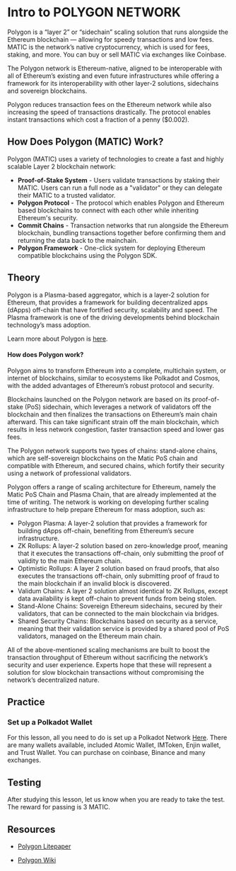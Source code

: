 # Intro to POLYGON NETWORK

Polygon is a “layer 2” or “sidechain” scaling solution that runs alongside the Ethereum blockchain — allowing for speedy transactions and low fees. MATIC is the network’s native cryptocurrency, which is used for fees, staking, and more. You can buy or sell MATIC via exchanges like Coinbase.

The Polygon network is Ethereum-native, aligned to be interoperable with all of Ethereum’s existing and even future infrastructures while offering a framework for its interoperability with other layer-2 solutions, sidechains and sovereign blockchains.

Polygon reduces transaction fees on the Ethereum network while also increasing the speed of transactions drastically. The protocol enables instant transactions which cost a fraction of a penny ($0.002).

## How Does Polygon (MATIC) Work?

Polygon (MATIC) uses a variety of technologies to create a fast and highly scalable Layer 2 blockchain network:

* **Proof-of-Stake System** - Users validate transactions by staking their MATIC. Users can run a full node as a "validator" or they can delegate their MATIC to a trusted validator.
* **Polygon Protocol** - The protocol which enables Polygon and Ethereum based blockchains to connect with each other while inheriting Ethereum's security.
* **Commit Chains** - Transaction networks that run alongside the Ethereum blockchain, bundling transactions together before confirming them and returning the data back to the mainchain.
* **Polygon Framework** - One-click system for deploying Ethereum compatible blockchains using the Polygon SDK.

## Theory

Polygon is a Plasma-based aggregator, which is a layer-2 solution for Ethereum, that provides a framework for building decentralized apps (dApps) off-chain that have fortified security, scalability and speed.
The Plasma framework is one of the driving developments behind blockchain technology’s mass adoption.

Learn more about Polygon is [here](https://polygon.technology/).




#### How does Polygon work?

Polygon aims to transform Ethereum into a complete, multichain system, or internet of blockchains, similar to ecosystems like Polkadot and Cosmos, with the added advantages of Ethereum’s robust protocol and security. 

Blockchains launched on the Polygon network are based on its proof-of-stake (PoS) sidechain, which leverages a network of validators off the blockchain and then finalizes the transactions on Ethereum’s main chain afterward. This can take significant strain off the main blockchain, which results in less network congestion, faster transaction speed and lower gas fees.

The Polygon network supports two types of chains: stand-alone chains, which are self-sovereign blockchains on the Matic PoS chain and compatible with Ethereum, and secured chains, which fortify their security using a network of professional validators.

Polygon offers a range of scaling architecture for Ethereum, namely the Matic PoS Chain and Plasma Chain, that are already implemented at the time of writing. The network is working on developing further scaling infrastructure to help prepare Ethereum for mass adoption, such as:

* Polygon Plasma: A layer-2 solution that provides a framework for building dApps off-chain, benefiting from Ethereum’s secure infrastructure.
* ZK Rollups: A layer-2 solution based on zero-knowledge proof, meaning that it executes the transactions off-chain, only submitting the proof of validity to the main Ethereum chain.
* Optimistic Rollups: A layer 2 solution based on fraud proofs, that also executes the transactions off-chain, only submitting proof of fraud to the main blockchain if an invalid block is discovered. 
* Validum Chains: A layer 2 solution almost identical to ZK Rollups, except data availability is kept off-chain to prevent funds from being stolen.
* Stand-Alone Chains: Sovereign Ethereum sidechains, secured by their validators, that can be connected to the main blockchain via bridges.
* Shared Security Chains: Blockchains based on security as a service, meaning that their validation service is provided by a shared pool of PoS validators, managed on the Ethereum main chain.

All of the above-mentioned scaling mechanisms are built to boost the transaction throughput of Ethereum without sacrificing the network’s security and user experience. Experts hope that these will represent a solution for slow blockchain transactions without compromising the network’s decentralized nature.



## Practice

### Set up a Polkadot Wallet

For this lesson, all you need to do is set up a Polkadot Network [Here](https://docs.polygon.technology/docs/develop/metamask/config-polygon-on-metamask/). 
There are many wallets available, included Atomic Wallet, IMToken, Enjin wallet, and Trust Wallet. You can purchase on coinbase, Binance and many exchanges.

## Testing

After studying this lesson, let us know when you are ready to take the test. 
The reward for passing is 3 MATIC. 

## Resources

* [Polygon Litepaper](https://polygon.technology/lightpaper-polygon.pdf)

* [Polygon Wiki](https://dyor-crypto.fandom.com/wiki/Polygon_(MATIC))

